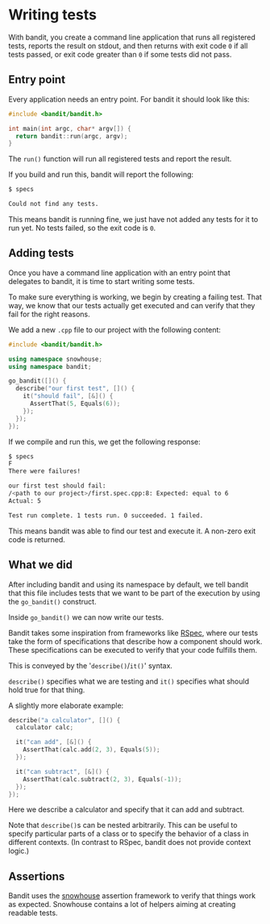 # Writing tests

With bandit, you create a command line application that runs all registered
tests, reports the result on stdout, and then returns with exit code `0` if all
tests passed, or exit code greater than `0` if some tests did not pass.

## Entry point

Every application needs an entry point. For bandit it should look like this:

```c++
#include <bandit/bandit.h>

int main(int argc, char* argv[]) {
  return bandit::run(argc, argv);
}
```

The `run()` function will run all registered tests and report the result.

If you build and run this, bandit will report the following:

```bash
$ specs

Could not find any tests.
```

This means bandit is running fine, we just have not added any tests for it to
run yet. No tests failed, so the exit code is `0`.

## Adding tests

Once you have a command line application with an entry point that delegates to
bandit, it is time to start writing some tests.

To make sure everything is working, we begin by creating a failing test. That
way, we know that our tests actually get executed and can verify that they fail
for the right reasons.

We add a new `.cpp` file to our project with the following content:

```c++
#include <bandit/bandit.h>

using namespace snowhouse;
using namespace bandit;

go_bandit([]() {
  describe("our first test", []() {
    it("should fail", [&]() {
      AssertThat(5, Equals(6));
    });
  });
});
```

If we compile and run this, we get the following response:

```bash
$ specs
F
There were failures!

our first test should fail:
/<path to our project>/first.spec.cpp:8: Expected: equal to 6
Actual: 5

Test run complete. 1 tests run. 0 succeeded. 1 failed.
```

This means bandit was able to find our test and execute it.
A non-zero exit code is returned.

## What we did

After including bandit and using its namespace by default, we tell bandit that
this file includes tests that we want to be part of the execution by using the
`go_bandit()` construct.

Inside `go_bandit()` we can now write our tests.

Bandit takes some inspiration from frameworks like [RSpec](http://rspec.info/),
where our tests take the form of specifications that describe how a component
should work.
These specifications can be executed to verify that your code fulfills them.

This is conveyed by the '`describe()`/`it()`' syntax.

`describe()` specifies what we are testing and `it()` specifies what should hold
true for that thing.

A slightly more elaborate example:

```c++
describe("a calculator", []() {
  calculator calc;

  it("can add", [&]() {
    AssertThat(calc.add(2, 3), Equals(5));
  });

  it("can subtract", [&]() {
    AssertThat(calc.subtract(2, 3), Equals(-1));
  });
});
```

Here we describe a calculator and specify that it can add and subtract.

Note that `describe()`s can be nested arbitrarily.
This can be useful to specify particular parts of a class or to specify the
behavior of a class in different contexts. (In contrast to RSpec, bandit
does not provide context logic.)

## Assertions

Bandit uses the [snowhouse](https://github.com/banditcpp/snowhouse#assertions)
assertion framework to verify that things work as expected. Snowhouse contains
a lot of helpers aiming at creating readable tests.
